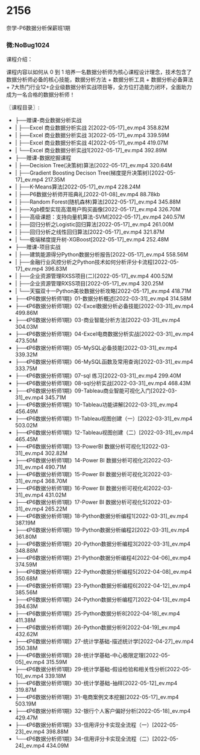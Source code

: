 # 2156
奈学-P6数据分析保薪班1期
### 微:NoBug1024 


课程介绍：

课程内容以如何从 0 到 1 培养一名数据分析师为核心课程设计理念，技术包含了数据分析师必备的核心技能，数据分析方法 + 数据分析工具 + 数据分析必备算法 + 7大热门行业12+企业级数据分析实战项目等，全方位打造能力闭环，全面助力成为一名合格的数据分析师！

〖课程目录〗:

- ├──赠课-商业数据分析实战  
- |   ├──Excel 商业数据分析实战 2[2022-05-17]_ev.mp4  358.82M
- |   ├──Excel 商业数据分析实战 3[2022-05-17]_ev.mp4  339.59M
- |   ├──Excel 商业数据分析实战 4[2022-05-17]_ev.mp4  419.07M
- |   └──Excel 商业数据分析实战1[2022-05-17]_ev.mp4  392.89M
- ├──赠课-数据挖掘课程  
- |   ├──Decision Tree(决策树)算法[2022-05-17]_ev.mp4  320.64M
- |   ├──Gradient Boosting Decison Tree(梯度提升决策树)[2022-05-17]_ev.mp4  217.35M
- |   ├──K-Means算法[2022-05-17]_ev.mp4  228.24M
- |   ├──P6数据分析师开班典礼[2022-01-08]_ev.mp4  88.78kb
- |   ├──Random Forest(随机森林)算法[2022-05-17]_ev.mp4  345.88M
- |   ├──Xgb模型实现高潜用户购买画像[2022-05-17]_ev.mp4  326.70M
- |   ├──高级课题：支持向量机算法-SVM[2022-05-17]_ev.mp4  240.57M
- |   ├──回归分析之Logistic回归算法[2022-05-17]_ev.mp4  261.00M
- |   ├──回归分析之线性回归算法[2022-05-17]_ev.mp4  321.87M
- |   └──极端梯度提升树-XGBoost[2022-05-17]_ev.mp4  252.48M
- ├──赠课-项目实战  
- |   ├──建筑能源得分Python数据分析报告[2022-05-17]_ev.mp4  558.56M
- |   ├──金融行业风控分析之Python技术如何分析评分卡流程[2022-05-17]_ev.mp4  396.83M
- |   ├──企业资源管理RXSS项目(二)[2022-05-17]_ev.mp4  400.52M
- |   ├──企业资源管理RXSS项目[2022-05-17]_ev.mp4  320.25M
- |   └──天猫双十一Python美妆数据分析攻略[2022-05-17]_ev.mp4  418.71M
- ├──《P6数据分析师1期》01-数据分析概述[2022-03-31]_ev.mp4  314.58M
- ├──《P6数据分析师1期》02-Excel数据分析必备技能[2022-03-31]_ev.mp4  499.86M
- ├──《P6数据分析师1期》03-商业智能分析方法[2022-03-31]_ev.mp4  304.03M
- ├──《P6数据分析师1期》04-Excel电商数据分析实战[2022-03-31]_ev.mp4  473.50M
- ├──《P6数据分析师1期》05-MySQL必备技能[2022-03-31]_ev.mp4  339.32M
- ├──《P6数据分析师1期》06-MySQL函数及常用查询[2022-03-31]_ev.mp4  333.75M
- ├──《P6数据分析师1期》07-sql 练习[2022-03-31]_ev.mp4  299.40M
- ├──《P6数据分析师1期》08-sql分析实战[2022-03-31]_ev.mp4  468.43M
- ├──《P6数据分析师1期》09-Tableau商业智能可视化入门[2022-03-31]_ev.mp4  345.71M
- ├──《P6数据分析师1期》10-Tableau功能讲解[2022-03-31]_ev.mp4  456.49M
- ├──《P6数据分析师1期》11-Tableau视图创建（一）[2022-03-31]_ev.mp4  503.02M
- ├──《P6数据分析师1期》12-Tableau视图创建（二）[2022-03-31]_ev.mp4  465.45M
- ├──《P6数据分析师1期》13-PowerBI 数据分析可视化1[2022-03-31]_ev.mp4  302.82M
- ├──《P6数据分析师1期》14-Power BI  数据分析可视化2[2022-03-31]_ev.mp4  490.71M
- ├──《P6数据分析师1期》15-Power BI  数据分析可视化3[2022-03-31]_ev.mp4  368.70M
- ├──《P6数据分析师1期》16-Power BI  数据分析可视化4[2022-03-31]_ev.mp4  431.02M
- ├──《P6数据分析师1期》17-Power BI  数据分析可视化5[2022-03-31]_ev.mp4  265.22M
- ├──《P6数据分析师1期》18-Python数据分析编程1[2022-03-31]_ev.mp4  387.19M
- ├──《P6数据分析师1期》19-Python数据分析编程2[2022-03-31]_ev.mp4  361.80M
- ├──《P6数据分析师1期》20-Python数据分析编程3[2022-03-31]_ev.mp4  348.88M
- ├──《P6数据分析师1期》21-Python数据分析编程4[2022-04-06]_ev.mp4  374.59M
- ├──《P6数据分析师1期》22-Python数据分析编程5[2022-04-08]_ev.mp4  350.68M
- ├──《P6数据分析师1期》23-Python数据分析编程6[2022-04-12]_ev.mp4  385.56M
- ├──《P6数据分析师1期》24-Python数据分析编程7[2022-04-13]_ev.mp4  394.63M
- ├──《P6数据分析师1期》25-Python数据分析8[2022-04-18]_ev.mp4  411.38M
- ├──《P6数据分析师1期》26-Python数据分析9[2022-04-19]_ev.mp4  432.62M
- ├──《P6数据分析师1期》27-统计学基础-描述统计学[2022-04-27]_ev.mp4  350.38M
- ├──《P6数据分析师1期》28-统计学基础-中心极限定理[2022-05-05]_ev.mp4  315.59M
- ├──《P6数据分析师1期》29-统计学基础-假设检验和相关性分析[2022-05-10]_ev.mp4  339.18M
- ├──《P6数据分析师1期》30-统计学基础-抽样[2022-05-12]_ev.mp4  319.87M
- ├──《P6数据分析师1期》31-电商案例文本挖掘[2022-05-17]_ev.mp4  503.19M
- ├──《P6数据分析师1期》32-银行个人客户偏好分析[2022-05-18]_ev.mp4  429.47M
- ├──《P6数据分析师1期》33-信用评分卡实现全流程（一）[2022-05-23]_ev.mp4  398.88M
- └──《P6数据分析师1期》34-信用评分卡实现全流程（二）[2022-05-24]_ev.mp4  434.09M
